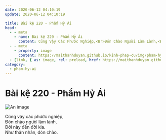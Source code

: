 ```yaml
---
date: 2020-06-12 04:10:19
update: 2020-06-12 04:10:19

title: Bài kệ 220 - Phẩm Hỷ Ái
head:
  - - meta
    - name: Bài kệ 220 - Phẩm Hỷ Ái
      content: Cũng Vậy Các Phước Nghiệp,<Br>Ðón Chào Người Làm Lành,<Br>Ðời Này Đến Đời Kia.<Br>Như Thân Nhân, Đón Chào.<Br>
  - - meta
    - property: image
      content: https://maithanhduyan.github.io/kinh-phap-cu/img/pham-hy-ai/pham-hy-ai-220.jpg
  - [link, { as: image, rel: preload, href: https://maithanhduyan.github.io/kinh-phap-cu/img/pham-hy-ai/pham-hy-ai-220.jpg }]
category:
  - pham-hy-ai
---
```


# Bài kệ 220 - Phẩm Hỷ Ái

![An image](/img/pham-hy-ai/pham-hy-ai-220.jpg)

Cũng vậy các phước nghiệp,<br>Ðón chào người làm lành,<br>Ðời này đến đời kia.<br>Như thân nhân, đón chào.<br>
